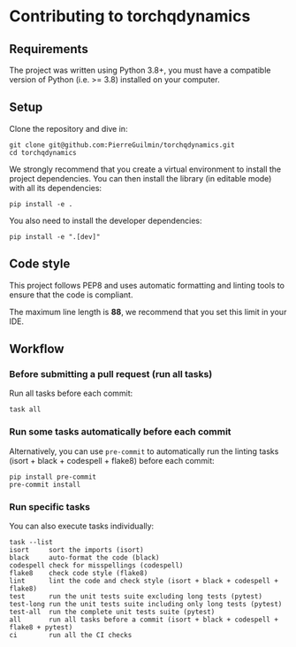 # Contributing to torchqdynamics

## Requirements

The project was written using Python 3.8+, you must have a compatible version of Python (i.e. >= 3.8) installed on your computer.

## Setup

Clone the repository and dive in:

```shell
git clone git@github.com:PierreGuilmin/torchqdynamics.git
cd torchqdynamics
```

We strongly recommend that you create a virtual environment to install the project dependencies. You can then install the library (in editable mode) with all its dependencies:

```shell
pip install -e .
```

You also need to install the developer dependencies:

```shell
pip install -e ".[dev]"
```

## Code style

This project follows PEP8 and uses automatic formatting and linting tools to ensure that the code is compliant.

The maximum line length is **88**, we recommend that you set this limit in your IDE.

## Workflow

### Before submitting a pull request (run all tasks)

Run all tasks before each commit:

```shell
task all
```

### Run some tasks automatically before each commit

Alternatively, you can use `pre-commit` to automatically run the linting tasks (isort + black + codespell + flake8) before each commit:

```shell
pip install pre-commit
pre-commit install
```

### Run specific tasks

You can also execute tasks individually:

```text
task --list
isort     sort the imports (isort)
black     auto-format the code (black)
codespell check for misspellings (codespell)
flake8    check code style (flake8)
lint      lint the code and check style (isort + black + codespell + flake8)
test      run the unit tests suite excluding long tests (pytest)
test-long run the unit tests suite including only long tests (pytest)
test-all  run the complete unit tests suite (pytest)
all       run all tasks before a commit (isort + black + codespell + flake8 + pytest)
ci        run all the CI checks
```
